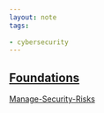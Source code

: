 ```yaml
---
layout: note
tags:
  
- cybersecurity
---
```

## [Foundations](Foundations)
[Manage-Security-Risks](Manage-Security-Risks)

